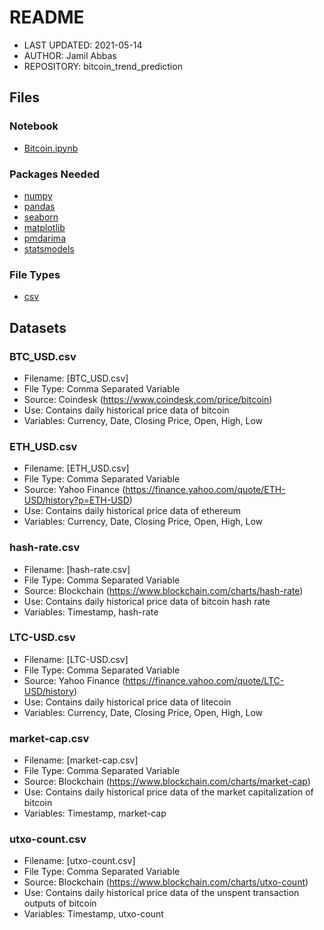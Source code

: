 # README

* LAST UPDATED: 2021-05-14
* AUTHOR: Jamil Abbas
* REPOSITORY: bitcoin_trend_prediction

## Files
### Notebook
- [Bitcoin.ipynb](https://github.com/JamilAbbas-Hub/bitcoin_trend_prediction/blob/master/Bitcoin.ipynb)

### Packages Needed
- [numpy](https://numpy.org/)
- [pandas](https://pandas.pydata.org/)
- [seaborn](https://seaborn.pydata.org/)
- [matplotlib](https://matplotlib.org/)
- [pmdarima](https://pypi.org/project/pmdarima/)
- [statsmodels](https://www.statsmodels.org/stable/index.html)

### File Types
- [csv](https://docs.fileformat.com/spreadsheet/csv/)

## Datasets
### BTC_USD.csv
 - Filename: [BTC_USD.csv]
 - File Type: Comma Separated Variable
 - Source: Coindesk (https://www.coindesk.com/price/bitcoin)
 - Use: Contains daily historical price data of bitcoin
 - Variables: Currency, Date, Closing Price, Open, High, Low

### ETH_USD.csv
 - Filename: [ETH_USD.csv]
 - File Type: Comma Separated Variable
 - Source: Yahoo Finance (https://finance.yahoo.com/quote/ETH-USD/history?p=ETH-USD)
 - Use: Contains daily historical price data of ethereum
 - Variables: Currency, Date, Closing Price, Open, High, Low

### hash-rate.csv
  - Filename: [hash-rate.csv]
  - File Type: Comma Separated Variable
  - Source: Blockchain (https://www.blockchain.com/charts/hash-rate)
  - Use: Contains daily historical price data of bitcoin hash rate
  - Variables: Timestamp, hash-rate

### LTC-USD.csv
  - Filename: [LTC-USD.csv]
  - File Type: Comma Separated Variable
  - Source: Yahoo Finance (https://finance.yahoo.com/quote/LTC-USD/history)
  - Use: Contains daily historical price data of litecoin
  - Variables: Currency, Date, Closing Price, Open, High, Low

### market-cap.csv
  - Filename: [market-cap.csv]
  - File Type: Comma Separated Variable
  - Source: Blockchain (https://www.blockchain.com/charts/market-cap)
  - Use: Contains daily historical price data of the market capitalization of bitcoin
  - Variables: Timestamp, market-cap


### utxo-count.csv
  - Filename: [utxo-count.csv]
  - File Type: Comma Separated Variable
  - Source: Blockchain (https://www.blockchain.com/charts/utxo-count)
  - Use: Contains daily historical price data of the unspent transaction outputs of bitcoin
  - Variables: Timestamp, utxo-count
